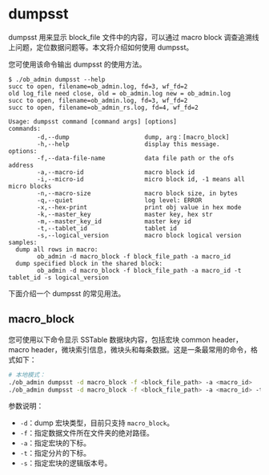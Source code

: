 # dumpsst

dumpsst 用来显示 block_file 文件中的内容，可以通过 macro block 调查追溯线上问题，定位数据问题等。本文将介绍如何使用 dumpsst。

您可使用该命令输出 dumpsst 的使用方法。

```shell
$ ./ob_admin dumpsst --help
succ to open, filename=ob_admin.log, fd=3, wf_fd=2
old log_file need close, old = ob_admin.log new = ob_admin.log
succ to open, filename=ob_admin.log, fd=3, wf_fd=2
succ to open, filename=ob_admin_rs.log, fd=4, wf_fd=2

Usage: dumpsst command [command args] [options]
commands:
        -d,--dump                     dump, arg：[macro_block]
        -h,--help                     display this message.
options:
        -f,--data-file-name           data file path or the ofs address
        -a,--macro-id                 macro block id
        -i,--micro-id                 micro block id, -1 means all micro blocks
        -n,--macro-size               macro block size, in bytes
        -q,--quiet                    log level: ERROR
        -x,--hex-print                print obj value in hex mode
        -k,--master_key               master key, hex str
        -m,--master_key_id            master key id
        -t,--tablet_id                tablet id
        -s,--logical_version          macro block logical version
samples:
  dump all rows in macro:
        ob_admin -d macro_block -f block_file_path -a macro_id
  dump specified block in the shared block:
        ob_admin -d macro_block -f block_file_path -a macro_id -t tablet_id -s logical_version
```

下面介绍一个 dumpsst 的常见用法。

## macro_block

您可使用以下命令显示 SSTable 数据块内容，包括宏块 common header，macro header，微块索引信息，微块头和每条数据。这是一条最常用的命令，格式如下：

```bash
# 本地模式：
./ob_admin dumpsst -d macro_block -f <block_file_path> -a <macro_id>
./ob_admin dumpsst -d macro_block -f <block_file_path> -a <macro_id> -t <tablet_id> -s <logical_version>
```

参数说明：

* `-d`：dump 宏块类型，目前只支持 `macro_block`。
* `-f`：指定数据文件所在文件夹的绝对路径。
* `-a`：指定宏块的下标。
* `-t`：指定分片的下标。
* `-s`：指定宏块的逻辑版本号。
